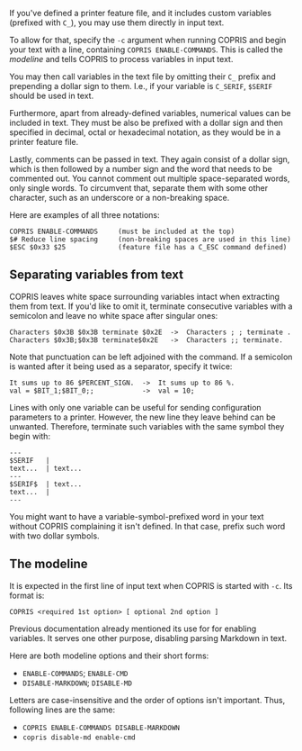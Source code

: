 If you've defined a printer feature file, and it includes custom variables (prefixed with `C_`), you may use them directly in input text.

To allow for that, specify the `-c` argument when running COPRIS and begin your text with a line, containing `COPRIS ENABLE-COMMANDS`. This is called the *modeline* and tells COPRIS to process variables in input text.

You may then call variables in the text file by omitting their `C_` prefix and prepending a dollar sign to them. I.e., if your variable is `C_SERIF`, `$SERIF` should be used in text.

Furthermore, apart from already-defined variables, numerical values can be included in text. They must be also be prefixed with a dollar sign and then specified in decimal, octal or hexadecimal notation, as they would be in a printer feature file.

Lastly, comments can be passed in text. They again consist of a dollar sign, which is then followed by a number sign and the word that needs to be commented out. You cannot comment out multiple space-separated words, only single words. To circumvent that, separate them with some other character, such as an underscore or a non-breaking space.

Here are examples of all three notations:

```
COPRIS ENABLE-COMMANDS     (must be included at the top)
$# Reduce line spacing     (non-breaking spaces are used in this line)
$ESC $0x33 $25             (feature file has a C_ESC command defined)
```

## Separating variables from text

COPRIS leaves white space surrounding variables intact when extracting them from text. If you'd like to omit it, terminate consecutive variables with a semicolon and leave no white space after singular ones:

```
Characters $0x3B $0x3B terminate $0x2E  ->  Characters ; ; terminate .
Characters $0x3B;$0x3B terminate$0x2E   ->  Characters ;; terminate.
```

Note that punctuation can be left adjoined with the command. If a semicolon is wanted after it being used as a separator, specify it twice:

```
It sums up to 86 $PERCENT_SIGN.  ->  It sums up to 86 %.
val = $BIT_1;$BIT_0;;            ->  val = 10;
```

Lines with only one variable can be useful for sending configuration parameters to a printer. However, the new line they leave behind can be unwanted. Therefore, terminate such variables with the same symbol they begin with:

```
---
$SERIF   |
text...  | text...
---
$SERIF$  | text...
text...  |
---
```

You might want to have a variable-symbol-prefixed word in your text without COPRIS complaining it isn't defined. In that case, prefix such word with two dollar symbols.


## The modeline

It is expected in the first line of input text when COPRIS is started with `-c`. Its format is:

```
COPRIS <required 1st option> [ optional 2nd option ]
```

Previous documentation already mentioned its use for for enabling variables. It serves one other purpose, disabling parsing Markdown in text.

Here are both modeline options and their short forms:

- `ENABLE-COMMANDS`; `ENABLE-CMD`
- `DISABLE-MARKDOWN`; `DISABLE-MD`

Letters are case-insensitive and the order of options isn't important. Thus, following lines are the same:

- `COPRIS ENABLE-COMMANDS DISABLE-MARKDOWN`
- `copris disable-md enable-cmd`
